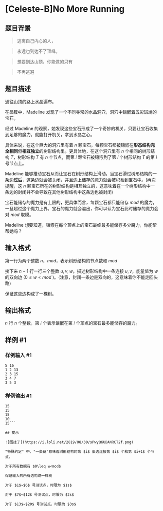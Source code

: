 # [Celeste-B]No More Running

## 题目背景

> 逃离自己内心的人，

> 永远也到达不了顶峰。

> 想要到达山顶，你能做的只有

> 不再逃避

## 题目描述

通往山顶的路上水晶遍布。

在晶簇中，Madeline 发现了一个不同寻常的水晶洞穴，洞穴中镶嵌着五彩斑斓的宝石。

经过 Madeline 的观察，她发现这些宝石形成了一个奇妙的机关，只要让宝石收集到足够的魔力，就能打开机关，拿到水晶之心。

具体来说，在这个巨大的洞穴里有着 $n$ 颗宝石，每颗宝石都被镶嵌在**形态结构完全相同**但**相互独立**的树形结构里。更具体地，在这个洞穴里有 $n$ 个相同的树形结构 $T$，树形结构 $T$ 有 $n$ 个节点，而第 $i$ 颗宝石被镶嵌到了第 $i$ 个树形结构 $T$ 的第 $i$ 号节点上。

Madeline 能够推动宝石从而让宝石在树形结构上滑动。当宝石滑过树形结构的一条边**过后**，这条边就会被关闭，并且边上储存的魔力就会被积蓄到宝石中。(再次提醒，这 $n$ 颗宝石所在的树形结构是相互独立的，这意味着在一个树形结构中一条边的封闭并不会导致在其他树形结构中这条边也被封闭)

宝石能储存的魔力是有上限的，更具体而言，每颗宝石都只能储存 $mod$ 的魔力，一旦超过这个魔力上界，宝石的魔力就会溢出，你可以认为宝石此时储存的魔力会对 $mod$ 取模。

Madeline 想要知道，镶嵌在每个顶点上的宝石最终最多能储存多少魔力，你能帮帮她吗？

## 输入格式

第一行为两个整数 $n$，$mod$，表示树形结构的节点数和 $mod$

接下来 $n-1$ 行一行三个整数 $u,v,w$，描述树形结构中一条连接 $u,v$，能量值为 $w$ 的双向边 ($0 \leq w < mod$ )。(注意，封闭一条边是双向的，这意味着你不能走回头路)

保证这些边构成了一棵树。

## 输出格式

$n$ 行 $n$ 个整数，第 $i$ 个表示镶嵌在第 $i$ 个顶点的宝石最多能储存的魔力。

## 样例 #1

### 样例输入 #1
```
5 16
1 2 13
2 3 15
3 4 7
3 5 3
```

### 样例输出 #1

```
15
15
15
10
15```

## 提示

![图挂了](https://i.loli.net/2019/08/30/sPwyQKUDANRCT2f.png)

"特殊约定" 中，"一条链"意味着树形结构的第 $i$ 条边连接第 $i$ 个和第 $i+1$ 个节点。

对于所有数据有 $0\leq w<mod$ 

保证输入的所有边构成一棵树

对于 $1$~$6$ 号测试点，时限为 $1s$

对于 $7$~$12$ 号测试点，时限为 $2s$

对于 $13$~$20$ 号测试点，时限为 $3s$
